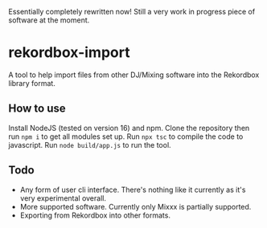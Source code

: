 Essentially completely rewritten now!
Still a very work in progress piece of software at the moment.

# rekordbox-import

A tool to help import files from other DJ/Mixing software into the Rekordbox library format.

## How to use

Install NodeJS (tested on version 16) and npm. 
Clone the repository then run `npm i` to get all modules set up.
Run `npx tsc` to compile the code to javascript.
Run `node build/app.js` to run the tool.

## Todo
- Any form of user cli interface. There's nothing like it currently as it's very experimental overall.
- More supported software. Currently only Mixxx is partially supported.
- Exporting from Rekordbox into other formats.
